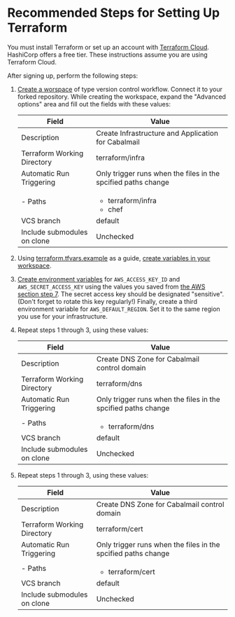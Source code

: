 # Recommended Steps for Setting Up Terraform

You must install Terraform or set up an account with [Terraform Cloud](https://app.terraform.io/signup/account). HashiCorp offers a free tier. These instructions assume you are using Terraform Cloud.

After signing up, perform the following steps:

1. [Create a worspace](https://learn.hashicorp.com/tutorials/terraform/cloud-workspace-create?in=terraform/cloud-get-started) of type version control workflow. Connect it to your forked repository. While creating the workspace, expand the "Advanced options" area and fill out the fields with these values:

    |Field                      |Value                                                        |
    |---------------------------|-------------------------------------------------------------|
    |Description                |Create Infrastructure and Application for Cabalmail          |
    |Terraform Working Directory|terraform/infra                                              |
    |Automatic Run Triggering   |Only trigger runs when the files in the spcified paths change|
    |- Paths                    |<ul><li>terraform/infra</li><li>chef</li></ul>               |
    |VCS branch                 |default                                                      |
    |Include submodules on clone|Unchecked                                                    |

2. Using [terraform.tfvars.example](./terraform.tfvars.example) as a guide, [create variables in your workspace](https://learn.hashicorp.com/tutorials/terraform/cloud-workspace-configure?in=terraform/cloud-get-started).

3. [Create environment variables](https://learn.hashicorp.com/tutorials/terraform/cloud-workspace-configure?in=terraform/cloud-get-started) for `AWS_ACCESS_KEY_ID` and `AWS_SECRET_ACCESS_KEY` using the values you saved from [the AWS section step 7](./aws.md). The secret access key should be designated "sensitive". (Don't forget to rotate this key regularly!) Finally, create a third environment variable for `AWS_DEFAULT_REGION`. Set it to the same region you use for your infrastructure.

4. Repeat steps 1 through 3, using these values:

    |Field                      |Value                                                        |
    |---------------------------|-------------------------------------------------------------|
    |Description                |Create DNS Zone for Cabalmail control domain                 |
    |Terraform Working Directory|terraform/dns                                                |
    |Automatic Run Triggering   |Only trigger runs when the files in the spcified paths change|
    |- Paths                    |<ul><li>terraform/dns</li></ul>                              |
    |VCS branch                 |default                                                      |
    |Include submodules on clone|Unchecked                                                    |
    
5. Repeat steps 1 through 3, using these values:

    |Field                      |Value                                                        |
    |---------------------------|-------------------------------------------------------------|
    |Description                |Create DNS Zone for Cabalmail control domain                 |
    |Terraform Working Directory|terraform/cert                                               |
    |Automatic Run Triggering   |Only trigger runs when the files in the spcified paths change|
    |- Paths                    |<ul><li>terraform/cert</li></ul>                             |
    |VCS branch                 |default                                                      |
    |Include submodules on clone|Unchecked                                                    |
